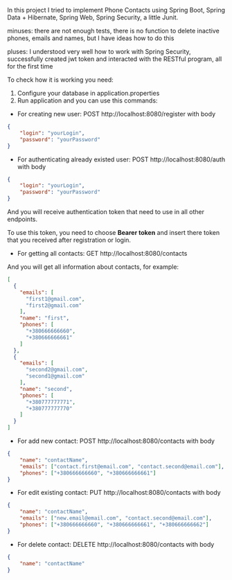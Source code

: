 In this project I tried to implement Phone Contacts using Spring Boot, Spring Data + Hibernate, Spring Web, Spring Security, a little Junit.

minuses: there are not enough tests, there is no function to delete inactive phones, emails and names, but I have ideas how to do this

pluses: I understood very well how to work with Spring Security, successfully created jwt token and interacted with the RESTful program, all for the first time

To check how it is working you need:
1. Configure your database in application.properties
2. Run application and you can use this commands:
- For creating new user: POST http://localhost:8080/register with body

```json
{
    "login": "yourLogin",
    "password": "yourPassword"
}
```

- For authenticating already existed user: POST http://localhost:8080/auth with body

```json
{
    "login": "yourLogin",
    "password": "yourPassword"
}
```

And you will receive authentication token that need to use in all other endpoints.

To use this token, you need to choose **Bearer token** and insert there token that you received after registration or login.

- For getting all contacts: GET http://localhost:8080/contacts

And you will get all information about contacts, for example:

```json
[
  {
    "emails": [
      "first1@gmail.com",
      "first2@gmail.com"
    ],
    "name": "first",
    "phones": [
      "+380666666660",
      "+380666666661"
    ]
  },
  {
    "emails": [
      "second2@gmail.com",
      "second1@gmail.com"
    ],
    "name": "second",
    "phones": [
      "+380777777771",
      "+380777777770"
    ]
  }
]
```

- For add new contact: POST http://localhost:8080/contacts with body

```json
{
    "name": "contactName",
    "emails": ["contact.first@email.com", "contact.second@email.com"],
    "phones": ["+380666666660", "+380666666661"]
}
```

- For edit existing contact: PUT http://localhost:8080/contacts with body

```json
{
    "name": "contactName",
    "emails": ["new.email@email.com", "contact.second@email.com"],
    "phones": ["+380666666660", "+380666666661", "+380666666662"]
}
```

- For delete contact: DELETE http://localhost:8080/contacts with body

```json
{
    "name": "contactName"
}
```

